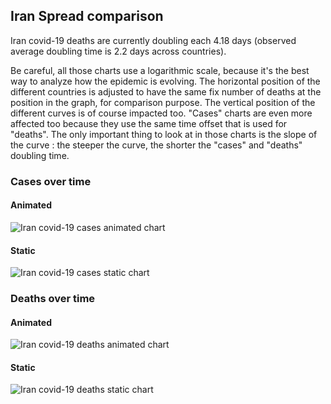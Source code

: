 ## Iran Spread comparison 

Iran covid-19 deaths are currently doubling each 4.18 days (observed average doubling time is 2.2 days across countries).



Be careful, all those charts use a logarithmic scale, because it's the best way to analyze how the epidemic is evolving. 
The horizontal position of the different countries is adjusted to have the same fix number of deaths at the position in the graph, for comparison purpose.
The vertical position of the different curves is of course impacted too.
"Cases" charts are even more affected too because they use the same time offset that is used for "deaths".
The only important thing to look at in those charts is the slope of the curve : the steeper the curve, the shorter the "cases" and "deaths" doubling time.


 
### Cases over time
 
#### Animated
![Iran covid-19 cases animated chart](https://raw.githubusercontent.com/madlag/coronavirus_study/master/notebooks/graphs/2020-03-20/countries/Iran/2020-03-20_Iran_deaths.gif "Iran covid-19 cases animated chart")   
 
#### Static
![Iran covid-19 cases static chart](https://raw.githubusercontent.com/madlag/coronavirus_study/master/notebooks/graphs/2020-03-20/countries/Iran/2020-03-20_Iran_deaths.png "Iran covid-19 cases static chart")   

 
### Deaths over time
 
#### Animated
![Iran covid-19 deaths animated chart](https://raw.githubusercontent.com/madlag/coronavirus_study/master/notebooks/graphs/2020-03-20/countries/Iran/2020-03-20_Iran_deaths.gif "Iran covid-19 deaths animated chart")   
 
#### Static
![Iran covid-19 deaths static chart](https://raw.githubusercontent.com/madlag/coronavirus_study/master/notebooks/graphs/2020-03-20/countries/Iran/2020-03-20_Iran_deaths.png "Iran covid-19 deaths static chart")   

